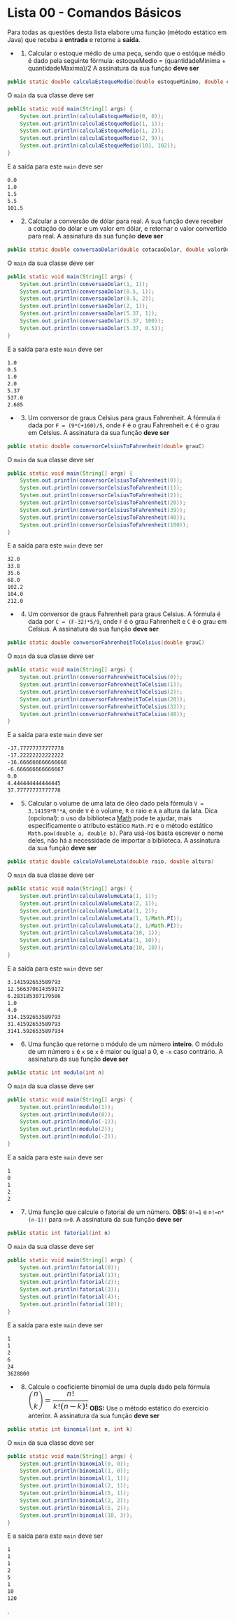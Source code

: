 # Lista 00 - Comandos Básicos

Para todas as questões desta lista elabore uma função (método estático em Java) que receba a **entrada** e retorne a **saída**.





* 1. Calcular o estoque médio de uma peça, sendo que o estóque médio é dado pela seguinte fórmula:
estoqueMedio = (quantidadeMinima + quantidadeMaxima)/2
A assinatura da sua função **deve ser**
``` java
public static double calculaEstoqueMedio(double estoqueMinimo, double estoqueMaximo)
```
O `main` da sua classe deve ser
``` java
public static void main(String[] args) {
    System.out.println(calculaEstoqueMedio(0, 0));
    System.out.println(calculaEstoqueMedio(1, 1));
    System.out.println(calculaEstoqueMedio(1, 2));
    System.out.println(calculaEstoqueMedio(2, 9));
    System.out.println(calculaEstoqueMedio(101, 102));
}
```
E a saída para este `main` deve ser
``` shell_session
0.0
1.0
1.5
5.5
101.5
```






* 2. Calcular a conversão de dólar para real. A sua função deve receber a cotação do dólar e um valor em dólar, e retornar o valor convertido para real.
A assinatura da sua função **deve ser**
``` java
public static double conversaoDolar(double cotacaoDolar, double valorDolar)
```
O `main` da sua classe deve ser
``` java
public static void main(String[] args) {
    System.out.println(conversaoDolar(1, 1));
    System.out.println(conversaoDolar(0.5, 1));
    System.out.println(conversaoDolar(0.5, 2));
    System.out.println(conversaoDolar(2, 1));
    System.out.println(conversaoDolar(5.37, 1));
    System.out.println(conversaoDolar(5.37, 100));
    System.out.println(conversaoDolar(5.37, 0.5));
}
```
E a saída para este `main` deve ser
``` shell_session
1.0
0.5
1.0
2.0
5.37
537.0
2.685
```


* 3. Um conversor de graus Celsius para graus Fahrenheit. A fórmula é dada por `F = (9*C+160)/5`, onde `F` é o grau Fahrenheit e `C` é o grau em Celsius.
A assinatura da sua função **deve ser**
``` java
public static double conversorCelsiusToFahrenheit(double grauC)
```
O `main` da sua classe deve ser
``` java
public static void main(String[] args) {
    System.out.println(conversorCelsiusToFahrenheit(0));
    System.out.println(conversorCelsiusToFahrenheit(1));
    System.out.println(conversorCelsiusToFahrenheit(2));
    System.out.println(conversorCelsiusToFahrenheit(20));
    System.out.println(conversorCelsiusToFahrenheit(39));
    System.out.println(conversorCelsiusToFahrenheit(40));
    System.out.println(conversorCelsiusToFahrenheit(100));
}
```
E a saída para este `main` deve ser
``` shell_session
32.0
33.8
35.6
68.0
102.2
104.0
212.0
```

* 4. Um conversor de graus Fahrenheit para graus Celsius. A fórmula é dada por `C = (F-32)*5/9`, onde `F` é o grau Fahrenheit e `C` é o grau em Celsius.
A assinatura da sua função **deve ser**
``` java
public static double conversorFahrenheitToCelsius(double grauC)
```
O `main` da sua classe deve ser
``` java
public static void main(String[] args) {
    System.out.println(conversorFahrenheitToCelsius(0));
    System.out.println(conversorFahrenheitToCelsius(1));
    System.out.println(conversorFahrenheitToCelsius(2));
    System.out.println(conversorFahrenheitToCelsius(20));
    System.out.println(conversorFahrenheitToCelsius(32));
    System.out.println(conversorFahrenheitToCelsius(40));
}
```
E a saída para este `main` deve ser
``` shell_session
-17.77777777777778
-17.22222222222222
-16.666666666666668
-6.666666666666667
0.0
4.444444444444445
37.77777777777778
```







* 5. Calcular o volume de uma lata de óleo dado pela fórmula `V = 3.14159*R²*A`, onde `V` é o volume, `R` o raio e `A` a altura da lata.
Dica (opcional): o uso da biblioteca [Math](https://docs.oracle.com/javase/8/docs/api/java/lang/Math.html) pode te ajudar, mais especificamente o atributo estático `Math.PI` e o método estático `Math.pow(double a, double b)`. Para usá-los basta escrever o nome deles, não há a necessidade de importar a biblioteca.
A assinatura da sua função **deve ser**
``` java
public static double calculaVolumeLata(double raio, double altura)
```
O `main` da sua classe deve ser
``` java
public static void main(String[] args) {
    System.out.println(calculaVolumeLata(1, 1));
    System.out.println(calculaVolumeLata(2, 1));
    System.out.println(calculaVolumeLata(1, 2));
    System.out.println(calculaVolumeLata(1, 1/Math.PI));
    System.out.println(calculaVolumeLata(2, 1/Math.PI));
    System.out.println(calculaVolumeLata(10, 1));
    System.out.println(calculaVolumeLata(1, 10));
    System.out.println(calculaVolumeLata(10, 10));
}
```
E a saída para este `main` deve ser
``` shell_session
3.141592653589793
12.566370614359172
6.283185307179586
1.0
4.0
314.1592653589793
31.41592653589793
3141.5926535897934
```






* 6. Uma função que retorne o módulo de um número **inteiro**. O módulo de um número `x` é `x` se `x` é maior ou igual a 0, e `-x` caso contrário.
A assinatura da sua função **deve ser**
``` java
public static int modulo(int n)
```
O `main` da sua classe deve ser
``` java
public static void main(String[] args) {
    System.out.println(modulo(1));
    System.out.println(modulo(0));
    System.out.println(modulo(-1));
    System.out.println(modulo(2));
    System.out.println(modulo(-2));
}
```
E a saída para este `main` deve ser
``` shell_session
1
0
1
2
2
```







* 7. Uma função que calcule o fatorial de um número.
**OBS:** `0!=1` e `n!=n*(n-1)!` para `n>0`.
A assinatura da sua função **deve ser**
``` java
public static int fatorial(int n)
```

O `main` da sua classe deve ser
``` java
public static void main(String[] args) {
    System.out.println(fatorial(0));
    System.out.println(fatorial(1));
    System.out.println(fatorial(2));
    System.out.println(fatorial(3));
    System.out.println(fatorial(4));
    System.out.println(fatorial(10));
}
```
E a saída para este `main` deve ser
``` shell_session
1
1
2
6
24
3628800
```









* 8. Calcule o coeficiente binomial de uma dupla dado pela fórmula
![equation](binomial.png)
**OBS:** Use o método estático do exercício anterior.
A assinatura da sua função **deve ser**
``` java
public static int binomial(int n, int k)
```

O `main` da sua classe deve ser
``` java
public static void main(String[] args) {
    System.out.println(binomial(0, 0));
    System.out.println(binomial(1, 0));
    System.out.println(binomial(1, 1));
    System.out.println(binomial(2, 1));
    System.out.println(binomial(5, 1));
    System.out.println(binomial(2, 2));
    System.out.println(binomial(5, 2));
    System.out.println(binomial(10, 3));
}
```
E a saída para este `main` deve ser
``` shell_session
1
1
1
2
5
1
10
120
```















.
